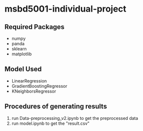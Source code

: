 # msbd5001-individual-project

## Required Packages
* numpy
* panda
* sklearn
* matplotlib

## Model Used
* LinearRegression
* GradientBoostingRegressor
* KNeighborsRegressor


## Procedures of generating results
1. run Data-preprocessing_v2.ipynb to get the preprocessed data
2. run model.ipynb to get the "result.csv"
